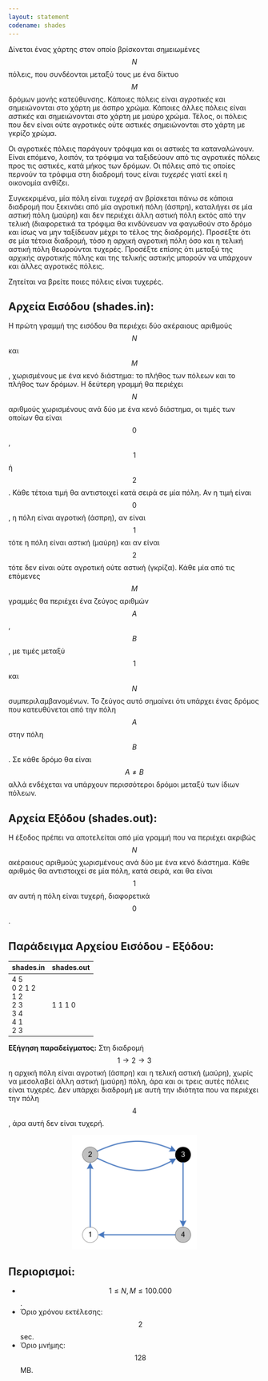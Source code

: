 ```yaml
---
layout: statement
codename: shades
---
```


Δίνεται ένας χάρτης στον οποίο βρίσκονται σημειωμένες $$N$$ πόλεις, που συνδέονται μεταξύ τους με ένα δίκτυο $$M$$ δρόμων μονής κατεύθυνσης. Κάποιες πόλεις είναι *αγροτικές* και σημειώνονται στο χάρτη με άσπρο χρώμα. Κάποιες άλλες πόλεις είναι *αστικές* και σημειώνονται στο χάρτη με μαύρο χρώμα. Τέλος, οι πόλεις που δεν είναι ούτε αγροτικές ούτε αστικές σημειώνονται στο χάρτη με γκρίζο χρώμα.

Οι αγροτικές πόλεις παράγουν τρόφιμα και οι αστικές τα καταναλώνουν. Είναι επόμενο, λοιπόν, τα τρόφιμα να ταξιδεύουν από τις αγροτικές πόλεις προς τις αστικές, κατά μήκος των δρόμων. Οι πόλεις από τις οποίες περνούν τα τρόφιμα στη διαδρομή τους είναι *τυχερές* γιατί εκεί η οικονομία ανθίζει.

Συγκεκριμένα, μία πόλη είναι *τυχερή* αν βρίσκεται πάνω σε κάποια διαδρομή που ξεκινάει από μία αγροτική πόλη (άσπρη), καταλήγει σε μία *αστική* πόλη (μαύρη) και δεν περιέχει άλλη αστική πόλη εκτός από την τελική (διαφορετικά τα τρόφιμα θα κινδύνευαν να φαγωθούν στο δρόμο και ίσως να μην ταξίδευαν μέχρι το τέλος της διαδρομής). Προσέξτε ότι σε μία τέτοια διαδρομή, τόσο η αρχική αγροτική πόλη όσο και η τελική αστική πόλη θεωρούνται τυχερές. Προσέξτε επίσης ότι μεταξύ της αρχικής αγροτικής πόλης και της τελικής αστικής μπορούν να υπάρχουν και άλλες αγροτικές πόλεις.

Ζητείται να βρείτε ποιες πόλεις είναι τυχερές.

## Αρχεία Εισόδου (shades.in):

Η πρώτη γραμμή της εισόδου θα περιέχει δύο ακέραιους αριθμούς $$N$$ και $$M$$, χωρισμένους με ένα κενό διάστημα: το πλήθος των πόλεων και το πλήθος των δρόμων. Η δεύτερη γραμμή θα περιέχει $$N$$ αριθμούς χωρισμένους ανά δύο με ένα κενό διάστημα, οι τιμές των οποίων θα είναι $$0$$, $$1$$ ή $$2$$. Κάθε τέτοια τιμή θα αντιστοιχεί κατά σειρά σε μία πόλη. Αν η τιμή είναι $$0$$, η πόλη είναι αγροτική (άσπρη), αν είναι $$1$$ τότε η πόλη είναι αστική (μαύρη) και αν είναι $$2$$ τότε δεν είναι ούτε αγροτική ούτε αστική (γκρίζα). Κάθε μία από τις επόμενες $$M$$ γραμμές θα περιέχει ένα ζεύγος αριθμών $$A$$, $$B$$, με τιμές μεταξύ $$1$$ και $$N$$ συμπεριλαμβανομένων. Το ζεύγος αυτό σημαίνει ότι υπάρχει ένας δρόμος που κατευθύνεται από την πόλη $$A$$ στην πόλη $$B$$. Σε κάθε δρόμο θα είναι $$A \neq B$$ αλλά ενδέχεται να υπάρχουν περισσότεροι δρόμοι μεταξύ των ίδιων πόλεων.

## Αρχεία Εξόδου (shades.out):

Η έξοδος πρέπει να αποτελείται από μία γραμμή που να περιέχει ακριβώς $$N$$ ακέραιους αριθμούς χωρισμένους ανά δύο με ένα κενό διάστημα. Κάθε αριθμός θα αντιστοιχεί σε μία πόλη, κατά σειρά, και θα είναι $$1$$ αν αυτή η πόλη είναι τυχερή, διαφορετικά $$0$$.

## Παράδειγμα Αρχείου Εισόδου - Εξόδου:

| **shades.in**      | **shades.out** |
| :--- | :--- |
| 4 5<br>0 2 1 2<br>1 2<br>2 3<br>3 4<br>4 1<br>2 3 | 1 1 1 0 |

**Εξήγηση παραδείγματος:** Στη διαδρομή $$1 \to 2 \to 3$$ η αρχική πόλη είναι αγροτική (άσπρη) και η τελική αστική (μαύρη), χωρίς να μεσολαβεί άλλη αστική (μαύρη) πόλη, άρα και οι τρεις αυτές πόλεις είναι τυχερές. Δεν υπάρχει διαδρομή με αυτή την ιδιότητα που να περιέχει την πόλη $$4$$, άρα αυτή δεν είναι τυχερή.

<center>
<img alt="Γράφος του παραδείγματος." src="/assets/24-pdp-camp-s-shades-statement.png" width="250px">
</center>


## Περιορισμοί:

 - $$1 \leq N, M \leq 100.000$$.
 - Όριο χρόνου εκτέλεσης: $$2$$ sec.
 - Όριο μνήμης: $$128$$ MB.
